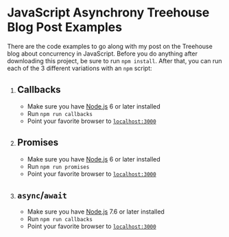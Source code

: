 # JavaScript Asynchrony Treehouse Blog Post Examples

There are the code examples to go along with my post on the Treehouse blog about concurrency in JavaScript. Before you do anything after downloading this project, be sure to run `npm install`. After that, you can run each of the 3 different variations with an `npm` script:

1. ## Callbacks
    - Make sure you have [Node.js](https://nodejs.org/en/download/) 6 or later installed
    - Run `npm run callbacks`
    - Point your favorite browser to [`localhost:3000`](http://localhost:3000)

2. ## Promises
    - Make sure you have [Node.js](https://nodejs.org/en/download/) 6 or later installed
    - Run `npm run promises`
    - Point your favorite browser to [`localhost:3000`](http://localhost:3000)

3. ## `async`/`await`
    - Make sure you have [Node.js](https://nodejs.org/en/download/) 7.6 or later installed
    - Run `npm run callbacks`
    - Point your favorite browser to [`localhost:3000`](http://localhost:3000)